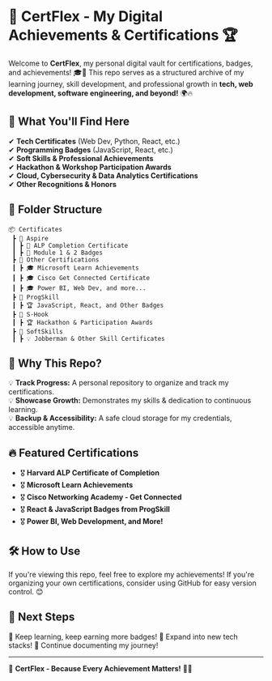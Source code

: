 # 🚀 CertFlex - My Digital Achievements & Certifications 🏆

Welcome to **CertFlex**, my personal digital vault for certifications, badges, and achievements! 🎓📜 This repo serves as a structured archive of my learning journey, skill development, and professional growth in **tech, web development, software engineering, and beyond!** 🌍🔥

## 🌟 What You'll Find Here
✔ **Tech Certificates** (Web Dev, Python, React, etc.)  
✔ **Programming Badges** (JavaScript, React, etc.)  
✔ **Soft Skills & Professional Achievements**  
✔ **Hackathon & Workshop Participation Awards**  
✔ **Cloud, Cybersecurity & Data Analytics Certifications**  
✔ **Other Recognitions & Honors**  

## 📂 Folder Structure
```
📦 Certificates
 ┣ 📂 Aspire
 ┃ ┣ 🏅 ALP Completion Certificate
 ┃ ┣ 🏅 Module 1 & 2 Badges
 ┣ 📂 Other Certifications
 ┃ ┣ 🎓 Microsoft Learn Achievements
 ┃ ┣ 🎓 Cisco Get Connected Certificate
 ┃ ┣ 🎓 Power BI, Web Dev, and more...
 ┣ 📂 ProgSkill
 ┃ ┣ 🏆 JavaScript, React, and Other Badges
 ┣ 📂 S-Hook
 ┃ ┣ 🏆 Hackathon & Participation Awards
 ┣ 📂 SoftSkills
 ┃ ┣ 💡 Jobberman & Other Skill Certificates
```

## 🚀 Why This Repo?
💡 **Track Progress:** A personal repository to organize and track my certifications.  
💡 **Showcase Growth:** Demonstrates my skills & dedication to continuous learning.  
💡 **Backup & Accessibility:** A safe cloud storage for my credentials, accessible anytime.  

## 🔥 Featured Certifications
- 🎖 **Harvard ALP Certificate of Completion**
- 🎖 **Microsoft Learn Achievements**
- 🎖 **Cisco Networking Academy - Get Connected**
- 🎖 **React & JavaScript Badges from ProgSkill**
- 🎖 **Power BI, Web Development, and More!**

## 🛠 How to Use
If you're viewing this repo, feel free to explore my achievements! If you're organizing your own certifications, consider using GitHub for easy version control. 😊

## 🎯 Next Steps
🔹 Keep learning, keep earning more badges! 🔹 Expand into new tech stacks! 🔹 Continue documenting my journey!

---
🚀 **CertFlex - Because Every Achievement Matters!** 🏅🔥
